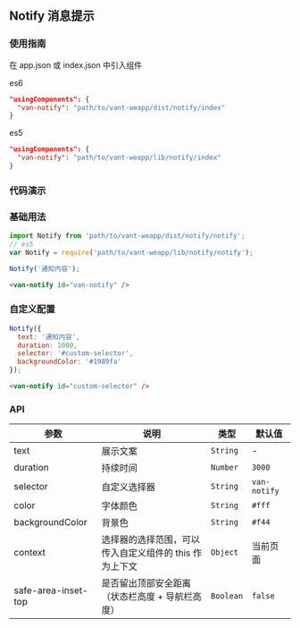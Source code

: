 ## Notify 消息提示

### 使用指南
在 app.json 或 index.json 中引入组件

es6
```json
"usingComponents": {
  "van-notify": "path/to/vant-weapp/dist/notify/index"
}
```

es5
```json
"usingComponents": {
  "van-notify": "path/to/vant-weapp/lib/notify/index"
}
```

### 代码演示

### 基础用法

```js
import Notify from 'path/to/vant-weapp/dist/notify/notify';
// es5
var Notify = require('path/to/vant-weapp/lib/notify/notify');

Notify('通知内容');
```

```html
<van-notify id="van-notify" />
```

### 自定义配置

```js
Notify({
  text: '通知内容',
  duration: 1000,
  selector: '#custom-selector',
  backgroundColor: '#1989fa'
});
```

```html
<van-notify id="custom-selector" />
```

### API

| 参数 | 说明 | 类型 | 默认值 |
|-----------|-----------|-----------|-------------|
| text | 展示文案 | `String` | - |
| duration | 持续时间 | `Number` | `3000` |
| selector | 自定义选择器 | `String` | `van-notify` |
| color | 字体颜色 | `String` | `#fff` | |
| backgroundColor | 背景色 | `String` | `#f44` |
| context | 选择器的选择范围，可以传入自定义组件的 this 作为上下文 | `Object` | 当前页面 |
| safe-area-inset-top | 是否留出顶部安全距离（状态栏高度 + 导航栏高度） | `Boolean` | `false` |
